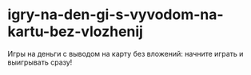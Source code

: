 # igry-na-den-gi-s-vyvodom-na-kartu-bez-vlozhenij
Игры на деньги с выводом на карту без вложений: начните играть и выигрывать сразу!

